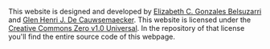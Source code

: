This website is designed and developed by [Elizabeth C. Gonzales Belsuzarri](https://www.linkedin.com/in/elizabeth-gonzales-belsuzarri-72173214/) and [Glen Henri J. De Cauwsemaecker](https://www.glendc.com/). This website is licensed under the [Creative Commons Zero v1.0 Universal](https://github.com/plabayo/website/blob/main/LICENSE). In the repository of that license you'll find the entire source code of this webpage.
